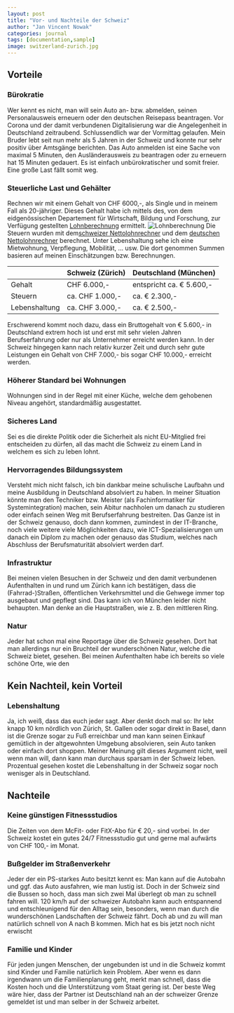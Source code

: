 ```yaml
---
layout: post
title: "Vor- und Nachteile der Schweiz"
author: "Jan Vincent Nowak"
categories: journal
tags: [documentation,sample]
image: switzerland-zurich.jpg
---
```


## Vorteile

### Bürokratie

Wer kennt es nicht, man will sein Auto an- bzw. abmelden, seinen Personalausweis erneuern oder den deutschen Reisepass beantragen. Vor Corona und der damit verbundenen Digitalisierung war die Angelegenheit in Deutschland zeitraubend. Schlussendlich war der Vormittag gelaufen. Mein Bruder lebt seit nun mehr als 5 Jahren in der Schweiz und konnte nur sehr positiv über Amtsgänge berichten. Das Auto anmelden ist eine Sache von maximal 5 Minuten, den Ausländerausweis zu beantragen oder zu erneuern hat 15 Minuten gedauert. 
Es ist einfach unbürokratischer und somit freier. Eine große Last fällt somit weg.

### Steuerliche Last und Gehälter

Rechnen wir mit einem Gehalt von CHF 6000,-, als Single und in meinem Fall als 20-jähriger. Dieses Gehalt habe ich mittels des, von dem eidgenössischen Departement für Wirtschaft, Bildung und Forschung, zur Verfügung gestellten [Lohnberechnung](https://entsendung.admin.ch/Lohnrechner/lohnberechnung) ermittelt. 
![Lohnberechnung](janvincentnowak.github.io/assets/img/Lohn-in-der-Schweiz.png)
Die Steuern wurden mit dem[schweizer Nettolohnrechner](https://www.lohncomputer.ch/) und dem [deutschen Nettolohnrechner](https://www.nettolohn.de/) berechnet. Unter Lebenshaltung sehe ich eine Mietwohnung, Verpflegung, Mobilität, ... usw. Die dort genommen Summen basieren auf meinen Einschätzungen bzw. Berechnungen.  

| []() | Schweiz (Zürich) | Deutschland (München) |
| - | - | -|
| Gehalt | CHF 6.000,- | entspricht ca. € 5.600,- |
| Steuern | ca. CHF 1.000,- | ca. € 2.300,- |
| Lebenshaltung | ca. CHF 3.000,- | ca. € 2.500,- |

Erschwerend kommt noch dazu, dass ein Bruttogehalt von € 5.600,- in Deutschland extrem hoch ist und erst mit sehr vielen Jahren Berufserfahrung oder nur als Unternehmer erreicht werden kann. In der Schweiz hingegen kann nach relativ kurzer Zeit und durch sehr gute Leistungen ein Gehalt von CHF 7.000,- bis sogar CHF 10.000,- erreicht werden.

### Höherer Standard bei Wohnungen

Wohnungen sind in der Regel mit einer Küche, welche dem gehobenen Niveau angehört, standardmäßig ausgestattet. 

### Sicheres Land

Sei es die direkte Politik oder die Sicherheit als nicht EU-Mitglied frei entscheiden zu dürfen, all das macht die Schweiz zu einem Land in welchem es sich zu leben lohnt.

### Hervorragendes Bildungssystem

Versteht mich nicht falsch, ich bin dankbar meine schulische Laufbahn und meine Ausbildung in Deutschland absolviert zu haben. In meiner Situation könnte man den Techniker bzw. Meister (als Fachinformatiker für Systemintegration) machen, sein Abitur nachholen um danach zu studieren oder einfach seinen Weg mit Berufserfahrung bestreiten. Das Ganze ist in der Schweiz genauso, doch dann kommen, zumindest in der IT-Branche, noch viele weitere viele Möglichkeiten dazu, wie ICT-Spezialisierungen um danach ein Diplom zu machen oder genauso das Studium, welches nach Abschluss der Berufsmaturität absolviert werden darf. 

### Infrastruktur

Bei meinen vielen Besuchen in der Schweiz und den damit verbundenen Aufenthalten in und rund um Zürich kann ich bestätigen, dass die (Fahrrad-)Straßen, öffentlichen Verkehrsmittel und die Gehwege immer top ausgebaut und gepflegt sind. Das kann ich von München leider nicht behaupten. Man denke an die Hauptstraßen, wie z. B. den mittleren Ring.

### Natur

Jeder hat schon mal eine Reportage über die Schweiz gesehen. Dort hat man allerdings nur ein Bruchteil der wunderschönen Natur, welche die Schweiz bietet, gesehen. Bei meinen Aufenthalten habe ich bereits so viele schöne Orte, wie den 

## Kein Nachteil, kein Vorteil

### Lebenshaltung

Ja, ich weiß, dass das euch jeder sagt. Aber denkt doch mal so: Ihr lebt knapp 10 km nördlich von Zürich, St. Gallen oder sogar direkt in Basel, dann ist die Grenze sogar zu Fuß erreichbar und man kann seinen Einkauf gemütlich in der altgewohnten Umgebung absolvieren, sein Auto tanken oder einfach dort shoppen. Meiner Meinung gilt dieses Argument nicht, weil wenn man will, dann kann man durchaus sparsam in der Schweiz leben. Prozentual gesehen kostet die Lebenshaltung in der Schweiz sogar noch wenisger als in Deutschland.

## Nachteile

### Keine günstigen Fitnessstudios

Die Zeiten von dem McFit- oder FitX-Abo für € 20,- sind vorbei. In der Schweiz kostet ein gutes 24/7 Fitnessstudio gut und gerne mal aufwärts von CHF 100,- im Monat.

### Bußgelder im Straßenverkehr

Jeder der ein PS-starkes Auto besitzt kennt es: Man kann auf die Autobahn und ggf. das Auto ausfahren, wie man lustig ist. Doch in der Schweiz sind die Bussen so hoch, dass man sich zwei Mal überlegt ob man zu schnell fahren will. 120 km/h auf der schweizer Autobahn kann auch entspannend und entschleunigend für den Alltag sein, besonders, wenn man durch die wunderschönen Landschaften der Schweiz fährt. Doch ab und zu will man natürlich schnell von A nach B kommen. Mich hat es bis jetzt noch nicht erwischt

### Familie und Kinder

Für jeden jungen Menschen, der ungebunden ist und in die Schweiz kommt sind Kinder und Familie natürlich kein Problem. Aber wenn es  dann irgendwann um die Familienplanung geht, merkt man schnell, dass die Kosten hoch und die Unterstützung vom Staat gering ist. Der beste Weg wäre hier, dass der Partner ist Deutschland nah an der schweizer Grenze gemeldet ist und man selber in der Schweiz arbeitet. 
